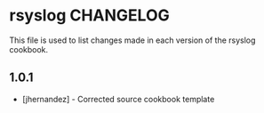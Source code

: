 rsyslog CHANGELOG
=========================

This file is used to list changes made in each version of the rsyslog cookbook.

1.0.1
-----
- [jhernandez] - Corrected source cookbook template
